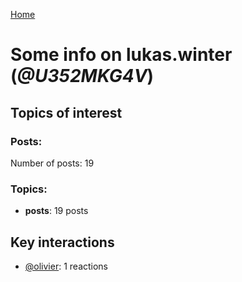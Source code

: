 [Home](https://kelu124.github.io/echommunity/)

# Some info on __lukas.winter__ (_@U352MKG4V_)


## Topics of interest

### Posts: 

Number of posts: 19

### Topics:

* __posts__: 19 posts

## Key interactions 

* [@olivier](./U04DFTZ7D.md): 1 reactions
